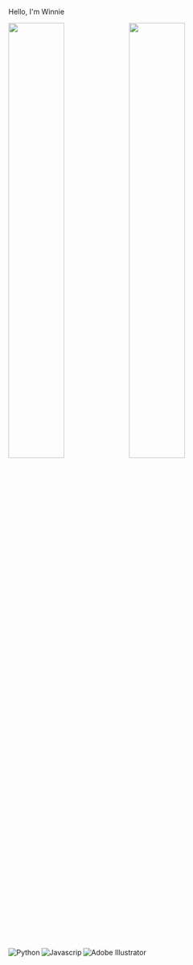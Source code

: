 Hello, I'm Winnie


<img align="left" width="47%" src="https://github-readme-stats.vercel.app/api?username=bobbs04&show_icons=true&theme=radical" />

<img align="left" width="47%" src="https://github-readme-stats.vercel.app/api/top-langs/?username=bobbs04&layout=compact" />
<img align="left" alt="Python" src="https://img.shields.io/badge/python-3670A0?style=for-the-badge&logo=python&logoColor=ffdd54" />
<img align="left" alt="Javascrip"  src="https://img.shields.io/badge/javascript-%23323330.svg?style=for-the-badge&logo=javascript&logoColor=%23F7DF1E" />
<img align="left" alt="Adobe Illustrator" src="https://img.shields.io/badge/adobe%20illustrator-%23FF9A00.svg?style=for-the-badge&logo=adobe%20illustrator&logoColor=white " />
